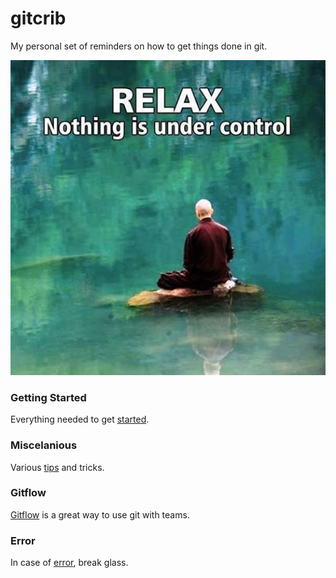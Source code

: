gitcrib
======================

My personal set of reminders on how to get things done in git.

![relax](https://github.com/seanvikoren/gitcrib/blob/master/relax.jpg?raw=true)

### Getting Started
Everything needed to get [started](setup.md).  

### Miscelanious
Various [tips](misc.md) and tricks.  

### Gitflow
[Gitflow](gitflow.md) is a great way to use git with teams.  

### Error
In case of [error](error.md), break glass.  


